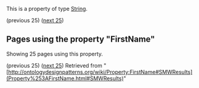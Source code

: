This is a property of type [String](../Type/String "Type:String").




  

(previous 25) ([next 25](http://ontologydesignpatterns.org/wiki/index.php?title=Property:FirstName&from=AlexConst%C3%A2ncio#SMWResults "Property:FirstName"))
## Pages using the property "FirstName"


Showing 25 pages using this property.


(previous 25) ([next 25](http://ontologydesignpatterns.org/wiki/index.php?title=Property:FirstName&from=AlexConst%C3%A2ncio#SMWResults "Property:FirstName"))
Retrieved from "[http://ontologydesignpatterns.org/wiki/Property:FirstName#SMWResults](Property%253AFirstName.html#SMWResults)"